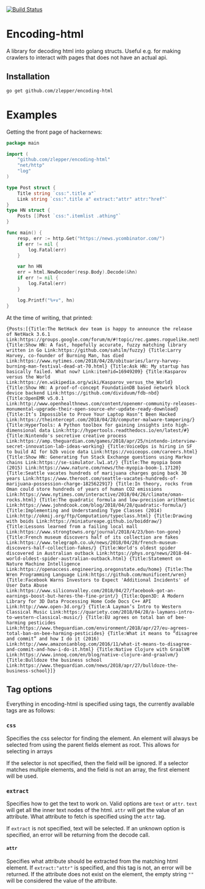 [![Build Status](https://travis-ci.org/zlepper/encoding-html.svg?branch=master)](https://travis-ci.org/zlepper/encoding-html)

# Encoding-html
A library for decoding html into golang structs. Useful e.g.
for making crawlers to interact with pages that does not have an actual api.

## Installation
```
go get github.com/zlepper/encoding-html
```

# Examples
Getting the front page of hackernews:

```go
package main

import (
	"github.com/zlepper/encoding-html"
	"net/http"
	"log"
)

type Post struct {
	Title string `css:".title a"`
	Link string `css:".title a" extract:"attr" attr:"href"`
}
type HN struct {
	Posts []Post `css:".itemlist .athing"`
}

func main() {
	resp, err := http.Get("https://news.ycombinator.com/")
	if err != nil {
		log.Fatal(err)
	}

	var hn HN
	err = html.NewDecoder(resp.Body).Decode(&hn)
	if err != nil {
		log.Fatal(err)
	}

	log.Printf("%+v", hn)
}
```

At the time of writing, that printed: 
```
{Posts:[{Title:The NetHack dev team is happy to announce the release of NetHack 3.6.1 Link:https://groups.google.com/forum/m/#!topic/rec.games.roguelike.nethack/XhcIrLlNzpA} {Title:Show HN: A fast, hopefully accurate, fuzzy matching library written in Go Link:https://github.com/sahilm/fuzzy} {Title:Larry Harvey, co-founder of Burning Man, has died Link:https://www.nytimes.com/2018/04/28/obituaries/larry-harvey-burning-man-festival-dead-at-70.html} {Title:Ask HN: My startup has basically failed. What now? Link:item?id=16949209} {Title:Kasparov versus the World Link:https://en.wikipedia.org/wiki/Kasparov_versus_the_World} {Title:Show HN: A proof-of-concept FoundationDB based network block device backend Link:https://github.com/dividuum/fdb-nbd} {Title:OpenEMR v5.0.1 Link:http://www.openhealthnews.com/content/openemr-community-releases-monumental-upgrade-their-open-source-ehr-update-ready-download} {Title:It’s Impossible to Prove Your Laptop Hasn’t Been Hacked Link:https://theintercept.com/2018/04/28/computer-malware-tampering/} {Title:HyperTools: A Python toolbox for gaining insights into high-dimensional data Link:http://hypertools.readthedocs.io/en/latest/#} {Title:Nintendo's secretive creative process Link:https://amp.theguardian.com/games/2018/apr/25/nintendo-interview-secret-innovation-lab-ideas-working} {Title:VoiceOps is hiring in SF to build AI for b2b voice data Link:https://voiceops.com/careers.html} {Title:Show HN: Generating fun Stack Exchange questions using Markov chains Link:https://se-simulator.lw1.at/} {Title:The myopia boom (2015) Link:https://www.nature.com/news/the-myopia-boom-1.17120} {Title:Seattle vacates hundreds of marijuana charges going back 30 years Link:https://www.theroot.com/seattle-vacates-hundreds-of-marijuana-possession-charge-1825622917} {Title:In theory, rocks from Oman could store hundreds of years of human CO2 emissions Link:https://www.nytimes.com/interactive/2018/04/26/climate/oman-rocks.html} {Title:The quadratic formula and low-precision arithmetic Link:https://www.johndcook.com/blog/2018/04/28/quadratic-formula/} {Title:Implementing and Understanding Type Classes (2014) Link:http://okmij.org/ftp/Computation/typeclass.html} {Title:Drawing with boids Link:https://miniatureape.github.io/boiddraw/} {Title:Lessons learned from a failing local mall Link:https://www.strongtowns.org/journal/2018/4/23/bon-ton-gone} {Title:French museum discovers half of its collection are fakes Link:https://www.telegraph.co.uk/news/2018/04/28/french-museum-discovers-half-collection-fakes/} {Title:World's oldest spider discovered in Australian outback Link:https://phys.org/news/2018-04-world-oldest-spider-australian-outback.html} {Title:Statement on Nature Machine Intelligence Link:https://openaccess.engineering.oregonstate.edu/home} {Title:The Wren Programming Language Link:https://github.com/munificent/wren} {Title:Facebook Warns Investors to Expect 'Additional Incidents' of User Data Abuse Link:https://www.siliconvalley.com/2018/04/27/facebook-got-an-earnings-boost-but-heres-the-fine-print/} {Title:Open3D: A Modern Library for 3D Data Processing Home Code Docs C++ API Link:http://www.open-3d.org/} {Title:A Layman’s Intro to Western Classical Music Link:https://quariety.com/2018/04/28/a-laymans-intro-to-western-classical-music/} {Title:EU agrees on total ban of bee-harming pesticides Link:https://www.theguardian.com/environment/2018/apr/27/eu-agrees-total-ban-on-bee-harming-pesticides} {Title:What it means to “disagree and commit” and how I do it (2016) Link:http://www.amazonianblog.com/2016/11/what-it-means-to-disagree-and-commit-and-how-i-do-it.html} {Title:Native Clojure with GraalVM Link:https://www.innoq.com/en/blog/native-clojure-and-graalvm/} {Title:Bulldoze the business school Link:https://www.theguardian.com/news/2018/apr/27/bulldoze-the-business-school}]}
```

## Tag options
Everything in encoding-html is specified using tags, the currently available tags are as follows:

### `css`
Specifies the css selector for finding the element. An element
will always be selected from using the parent fields element as root.
This allows for selecting in arrays

If the selector is not specified, then the field will be ignored.
If a selector matches multiple elements, and the field is not an array,
the first element will be used.


### `extract`
Specifies how to get the text to work on.
Valid options are `text` or `attr`. `text` will get all the inner text nodes of the html.
`attr` will get the value of an attribute. What attribute to fetch is specified
using the `attr` tag.

If `extract` is not specified, text will be selected.
If an unknown option is specified, an error will be returning from the decode call.

#### `attr`
Specifies what attribute should be extracted from the matching html element.
If `extract:"attr"` is specified, and this tag is not, an error will be returned.
If the attribute does not exist on the element, the empty string `""` will be considered the value
of the attribute.